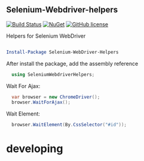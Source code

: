 ## Selenium-Webdriver-helpers

[![Build Status](https://img.shields.io/appveyor/ci/douglasPinheiro/Selenium-Webdriver-helpers.svg?style=flat-square)](https://ci.appveyor.com/project/douglasPinheiro/Selenium-Webdriver-helpers/)
[![NuGet](https://img.shields.io/nuget/v/Nuget.Core.svg?style=flat-square)](https://www.nuget.org/packages/Selenium-WebDriver-Helpers/1.1.0)
[![GitHub license](https://img.shields.io/github/license/mashape/apistatus.svg?style=flat-square)](http://opensource.org/licenses/MIT)

Helpers for Selenium WebDriver

```powershell

Install-Package Selenium-WebDriver-Helpers
```

After install the package, add the assembly reference

```c#
  using SeleniumWebdriverHelpers;
```

Wait For Ajax:
```c#
  var browser = new ChromeDriver();
  browser.WaitForAjax();
```

Wait Element:
```c#
  browser.WaitElement(By.CssSelector("#id"));
```

# developing
